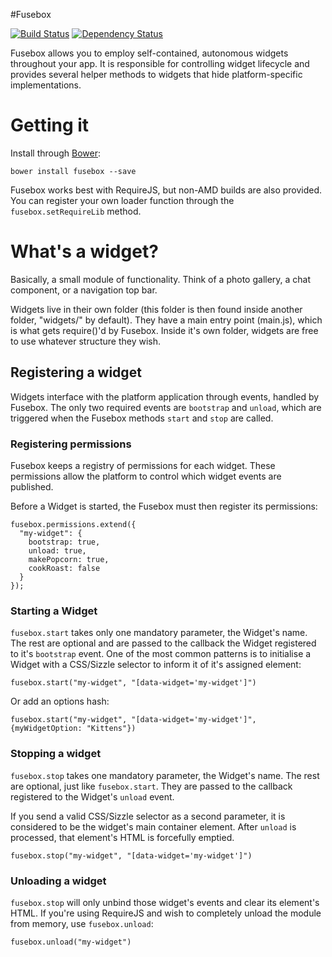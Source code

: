 #Fusebox

[![Build Status](https://travis-ci.org/inf0rmer/fusebox.png)](https://travis-ci.org/inf0rmer/fusebox)
[![Dependency Status](https://david-dm.org/inf0rmer/fusebox.png)](https://david-dm.org/inf0rmer/fusebox)

Fusebox allows you to employ self-contained, autonomous widgets throughout your app. It is responsible for controlling widget lifecycle and provides several helper methods to widgets that hide platform-specific implementations.

# Getting it
Install through [Bower](http://bower.io):
```
bower install fusebox --save
```

Fusebox works best with RequireJS, but non-AMD builds are also provided. You can register your own loader function through the ```fusebox.setRequireLib``` method.

# What's a widget?
Basically, a small module of functionality. Think of a photo gallery, a chat component, or a navigation top bar.

Widgets live in their own folder (this folder is then found inside another folder, "widgets/" by default). They have a main entry point (main.js), which is what gets require()'d by Fusebox. Inside it's own folder, widgets are free to use whatever structure they wish.

## Registering a widget
Widgets interface with the platform application through events, handled by Fusebox. The only two required events are ```bootstrap``` and ```unload```, which are triggered when the Fusebox methods ```start``` and ```stop``` are called.

### Registering permissions
Fusebox keeps a registry of permissions for each widget. These permissions allow the platform to control which widget events are published.

Before a Widget is started, the Fusebox must then register its permissions:
```
fusebox.permissions.extend({
  "my-widget": {
    bootstrap: true,
    unload: true,
    makePopcorn: true,
    cookRoast: false
  }
});
```

### Starting a Widget
```fusebox.start``` takes only one mandatory parameter, the Widget's name. The rest are optional and are passed to the callback the Widget registered to it's ```bootstrap``` event.
One of the most common patterns is to initialise a Widget with a CSS/Sizzle selector to inform it of it's assigned element:
```
fusebox.start("my-widget", "[data-widget='my-widget']")
```
Or add an options hash:
```
fusebox.start("my-widget", "[data-widget='my-widget']", {myWidgetOption: "Kittens"})
```

### Stopping a widget
```fusebox.stop``` takes one mandatory parameter, the Widget's name. The rest are optional, just like ```fusebox.start```. They are passed to the callback registered to the Widget's ```unload``` event.

If you send a valid CSS/Sizzle selector as a second parameter, it is considered to be the widget's main container element. After ```unload``` is processed, that element's HTML is forcefully emptied.

```
fusebox.stop("my-widget", "[data-widget='my-widget']")
```

### Unloading a widget
```fusebox.stop``` will only unbind those widget's events and clear its element's HTML. If you're using RequireJS and wish to completely unload the module from memory, use ```fusebox.unload```:

```
fusebox.unload("my-widget")
```

